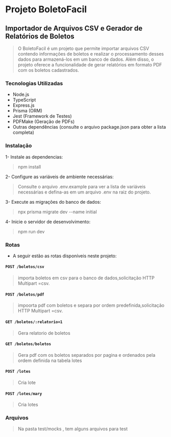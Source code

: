 # Projeto BoletoFacil

## Importador de Arquivos CSV e Gerador de Relatórios de Boletos

>O BoletoFacil é um projeto que permite importar arquivos CSV contendo informações de boletos e realizar o processamento desses dados para armazená-los em um banco de dados. Além disso, o projeto oferece a funcionalidade de gerar relatórios em formato PDF com os boletos cadastrados.

### Tecnologias Utilizadas

- Node.js
- TypeScript
- Express.js
- Prisma (ORM)
- Jest (Framework de Testes)
- PDFMake (Geração de PDFs)
- Outras dependências (consulte o arquivo package.json para obter a lista completa)



### Instalação

1- Instale as dependencias:

>npm install

2- Configure as variáveis de ambiente necessárias: 

>Consulte o arquivo .env.example para ver a lista de variáveis necessárias e defina-as em um arquivo .env na raiz do projeto.

3- Execute as migrações do banco de dados:

>npx prisma migrate dev --name initial

4- Inicie o servidor de desenvolvimento:

>npm run dev


### Rotas

 - A seguir estão as rotas disponíveis neste projeto:

  

#### `POST /boletos/csv`

>importa boletos em csv para o banco de dados,solicitação HTTP Multipart =csv.

#### `POST /boletos/pdf`

>impoorta pdf com boletos e separa por ordem predefinida,solicitação HTTP Multipart =csv.


#### `GET /boletos/:relatorio=1`

>Gera relatorio de boletos 

#### `GET /boletos/boletos`

>Gera pdf com os boletos separados por pagina e ordenados pela ordem definida na tabela lotes

#### `POST /lotes`

>Cria lote

#### `POST /lotes/mary`

>Cria lotes


### Arquivos 

>Na pasta test/mocks , tem alguns arquivos para test
